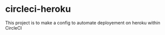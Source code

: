 # circleci-heroku
This project is to make a config to automate deployement on heroku within CircleCI
